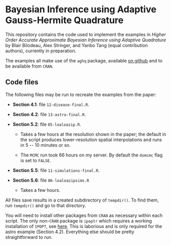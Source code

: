 # Bayesian Inference using Adaptive Gauss-Hermite Quadrature

This repository contains the code used to implement the examples in *Higher Order Accurate Approximate Bayesian Inference using Adaptive Quadrature* by Blair Bilodeau, Alex Stringer, and Yanbo Tang (equal contribution authors), currently in preparation.

The examples all make use of the `aghq` package, available [on github](https://github.com/awstringer1/aghq) and to be available from `CRAN`.

## Code files

The following files may be run to recreate the examples from the paper:

- **Section 4.1**: file `12-disease-final.R`.

- **Section 4.2**: file `13-astro-final.R`.

- **Section 5.2**: file `05-loaloazip.R`. 
  - Takes a few hours at the resolution shown in the paper; the default in the script
  produces lower-resolution spatial interpolations and runs in 5 -- 10 minutes or so.
  
  - The `MCMC` run took 66 hours on my server. By default the `domcmc` flag is set
  to `FALSE`.

- **Section S.5**: file `11-simulations-final.R`.

- **Section S.6**: file `06-loaloazipsims.R`
  - Takes a few hours.

All files save results in a created subdirectory of `tempdir()`. To find them,
run `tempdir()` and go to that directory.

You will need to install other packages from `CRAN` as necessary within each script.
The only non-`CRAN` package is `ipoptr` which requires a working installation of
`IPOPT`, see [here](https://coin-or.github.io/Ipopt/INSTALL.html). This is laborious
and is only required for the astro example (Section 4.2). Everything else should
be pretty straightforward to run.
